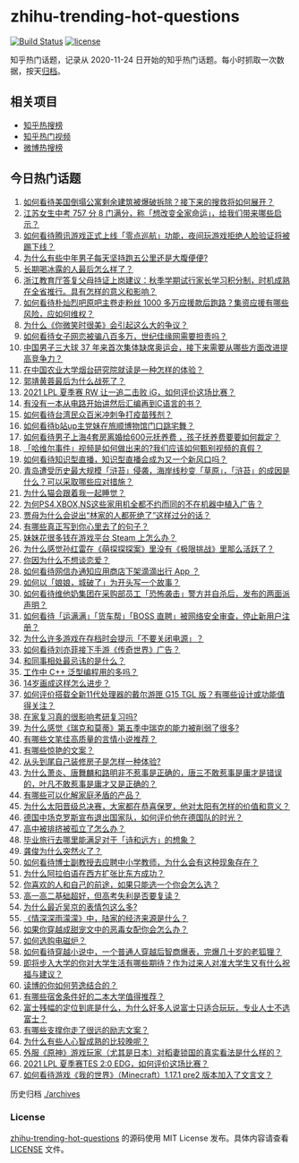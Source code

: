 # zhihu-trending-hot-questions

[![Build Status](https://github.com/justjavac/zhihu-trending-hot-questions/workflows/ci/badge.svg?branch=master)](https://github.com/justjavac/zhihu-trending-hot-questions/actions)
[![license](https://img.shields.io/github/license/justjavac/zhihu-trending-hot-questions)](https://github.com/justjavac/zhihu-trending-hot-questions/blob/master/LICENSE)

知乎热门话题，记录从 2020-11-24 日开始的知乎热门话题。每小时抓取一次数据，按天[归档](./archives)。

## 相关项目

- [知乎热搜榜](https://github.com/justjavac/zhihu-trending-top-search)
- [知乎热门视频](https://github.com/justjavac/zhihu-trending-hot-video)
- [微博热搜榜](https://github.com/justjavac/weibo-trending-hot-search)

## 今日热门话题

<!-- BEGIN -->
<!-- 最后更新时间 Tue Jul 06 2021 03:01:24 GMT+0800 (China Standard Time) -->

1. [如何看待美国倒塌公寓剩余建筑被爆破拆除？接下来的搜救将如何展开？](https://www.zhihu.com/question/470179252)
2. [江苏女生中考 757 分 8
   门满分，称「想改变全家命运」，给我们带来哪些启示？](https://www.zhihu.com/question/470149393)
3. [如何看待腾讯游戏正式上线「零点巡航」功能，夜间玩游戏拒绝人脸验证将被踢下线？](https://www.zhihu.com/question/470166057)
4. [为什么有些中年男子每天坚持跑五公里还是大腹便便?](https://www.zhihu.com/question/457131875)
5. [长期喝冰露的人最后怎么样了？](https://www.zhihu.com/question/324463577)
6. [浙江教育厅答复父母持证上岗建议：秋季学期试行家长学习积分制，时机成熟在全省推行。具有怎样的意义和影响？](https://www.zhihu.com/question/470144683)
7. [如何看待朴灿烈吧原吧主卷走粉丝 1000
   多万应援款后跑路？集资应援有哪些风险，应如何维权？](https://www.zhihu.com/question/469617778)
8. [为什么《你微笑时很美》会引起这么大的争议？](https://www.zhihu.com/question/467798509)
9. [如何看待女子网恋被骗八百多万，世纪佳缘网需要担责吗？](https://www.zhihu.com/question/470130941)
10. [中国男子三大球 37
    年来首次集体缺席奥运会，接下来需要从哪些方面改进提高竞争力？](https://www.zhihu.com/question/469581004)
11. [在中国农业大学烟台研究院就读是一种怎样的体验？](https://www.zhihu.com/question/395900199)
12. [郭靖黄蓉最后为什么战死了？](https://www.zhihu.com/question/468610755)
13. [2021 LPL 夏季赛 RW 让一追二击败
    iG，如何评价这场比赛？](https://www.zhihu.com/question/470215654)
14. [有没有一本从电路开始讲然后汇编再到C语言的书？](https://www.zhihu.com/question/469693594)
15. [如何看待台湾民众百米冲刺争打疫苗残剂？](https://www.zhihu.com/question/469960214)
16. [如何看待b站up主党妹在旅顺博物馆门口跳宅舞？](https://www.zhihu.com/question/469738970)
17. [如何看待男子上海4套房离婚给600元抚养费
    ，孩子抚养费要要如何裁定？](https://www.zhihu.com/question/470202472)
18. [「哈维尔事件」视频是如何做出来的?我们应该如何甄别视频的真假？](https://www.zhihu.com/question/469908344)
19. [如何看待知识型直播，知识型直播会成为又一个新风口吗？](https://www.zhihu.com/question/470192255)
20. [青岛遭受历史最大规模「浒苔」侵袭，海岸线秒变「草原」，「浒苔」的成因是什么？可以采取哪些应对措施？](https://www.zhihu.com/question/468731794)
21. [为什么猫会跟着我一起睡觉？](https://www.zhihu.com/question/460735158)
22. [为何PS4,XBOX,NS这些家用机全都不约而同的不在机器中植入广告？](https://www.zhihu.com/question/469705352)
23. [贾母为什么会说出“林家的人都死绝了”这样过分的话？](https://www.zhihu.com/question/468517059)
24. [有哪些真正写到你心里去了的句子？](https://www.zhihu.com/question/281637180)
25. [妹妹花很多钱在游戏平台 Steam 上怎么办？](https://www.zhihu.com/question/467965628)
26. [为什么感觉孙红雷在《萌探探探案》里没有《极限挑战》里那么活跃了？](https://www.zhihu.com/question/467421033)
27. [你因为什么不想谈恋爱？](https://www.zhihu.com/question/467291312)
28. [如何看待网信办通知应用商店下架滴滴出行 App ？](https://www.zhihu.com/question/470015739)
29. [如何以「娘娘，城破了」为开头写一个故事？](https://www.zhihu.com/question/455531791)
30. [如何看待维他奶集团在采购部员工「恐怖袭击」警方并自杀后，发布的两面派声明？](https://www.zhihu.com/question/469732478)
31. [如何看待「运满满」「货车帮」「BOSS
    直聘」被网络安全审查，停止新用户注册？](https://www.zhihu.com/question/470104949)
32. [为什么许多游戏在存档时会提示「不要关闭电源」？](https://www.zhihu.com/question/469514688)
33. [如何看待刘亦菲接下手游《传奇世界》广告？](https://www.zhihu.com/question/469422532)
34. [和同事相处最忌讳的是什么？](https://www.zhihu.com/question/294492493)
35. [工作中 C++ 泛型编程用的多吗？](https://www.zhihu.com/question/22994182)
36. [14岁画成这样怎么进步？](https://www.zhihu.com/question/469372036)
37. [如何评价搭载全新11代处理器的戴尔游匣 G15 TGL
    版？有哪些设计或功能值得关注？](https://www.zhihu.com/question/466820785)
38. [在家复习真的很影响考研复习吗?](https://www.zhihu.com/question/465680815)
39. [为什么感觉《瑞克和莫蒂》第五季中瑞克的能力被削弱了很多?](https://www.zhihu.com/question/466419064)
40. [有哪些文笔佳高质量的言情小说推荐？](https://www.zhihu.com/question/35334758)
41. [有哪些惊艳的文案？](https://www.zhihu.com/question/459587637)
42. [从头到尾自己装修房子是怎样一种体验?](https://www.zhihu.com/question/31038596)
43. [为什么萧炎、唐舞麟和路明非不惹事是正确的，唐三不敢惹事是庸才是错误的，叶凡不敢惹事是庸才又是正确的？](https://www.zhihu.com/question/469255466)
44. [有哪些可以化解家庭矛盾的产品？](https://www.zhihu.com/question/463153615)
45. [为什么太阳晋级总决赛，大家都在恭喜保罗，他对太阳有怎样的价值和意义？](https://www.zhihu.com/question/469265691)
46. [德国中场克罗斯宣布退出国家队，如何评价他在德国队的时光？](https://www.zhihu.com/question/469599762)
47. [高中被排挤被孤立了怎么办？](https://www.zhihu.com/question/466031743)
48. [毕业旅行去哪里能满足对于「诗和远方」的想象？](https://www.zhihu.com/question/461563310)
49. [龚俊为什么突然火了？](https://www.zhihu.com/question/469659869)
50. [如何看待博士副教授去应聘中小学教师，为什么会有这种现象存在？](https://www.zhihu.com/question/469006927)
51. [为什么阿拉伯语在西方扩张比东方成功？](https://www.zhihu.com/question/464466767)
52. [你喜欢的人和自己的前途，如果只能选一个你会怎么选？](https://www.zhihu.com/question/469180114)
53. [高一高二基础超好，但高考失利是否要复读？](https://www.zhihu.com/question/467953916)
54. [为什么最近吴京的表情包这么多?](https://www.zhihu.com/question/459051105)
55. [《情深深雨濛濛》中，陆家的经济来源是什么？](https://www.zhihu.com/question/54479741)
56. [如果你穿越成甜宠文中的恶毒女配你会怎么办？](https://www.zhihu.com/question/367845869)
57. [如何选购电磁炉？](https://www.zhihu.com/question/19731617)
58. [如何看待穿越小说中，一个普通人穿越后智商爆表，完爆几十岁的老狐狸？](https://www.zhihu.com/question/376857581)
59. [即将步入大学的你对大学生活有哪些期待？作为过来人对准大学生又有什么祝福与建议？](https://www.zhihu.com/question/469460738)
60. [读博的你如何劳逸结合的？](https://www.zhihu.com/question/460861080)
61. [有哪些宿舍条件好的二本大学值得推荐？](https://www.zhihu.com/question/405920733)
62. [富士残幅的定位到底是什么，为什么好多人说富士只适合玩玩，专业人士不选富士？](https://www.zhihu.com/question/470044599)
63. [有哪些支撑你走了很远的励志文案？](https://www.zhihu.com/question/460253646)
64. [为什么有些人心智成熟的比较晚呢？](https://www.zhihu.com/question/283077831)
65. [外服《原神》游戏玩家（尤其是日本）对稻妻锁国的真实看法是什么样的？](https://www.zhihu.com/question/469647926)
66. [2021 LPL 夏季赛TES 2:0
    EDG，如何评价这场比赛？](https://www.zhihu.com/question/469986525)
67. [如何看待游戏《我的世界》（Minecraft）1.17.1 pre2
    版本加入了文言文？](https://www.zhihu.com/question/469226186)

<!-- END -->

历史归档 [./archives](./archives)

### License

[zhihu-trending-hot-questions](https://github.com/justjavac/zhihu-trending-hot-questions)
的源码使用 MIT License 发布。具体内容请查看 [LICENSE](./LICENSE) 文件。
